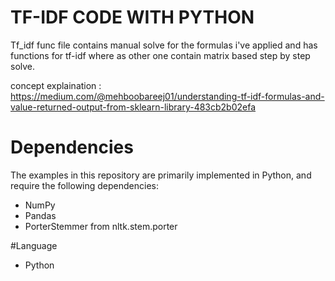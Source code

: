 # TF-IDF CODE WITH PYTHON
Tf_idf func file contains manual solve for the formulas i've applied and has functions for tf-idf where as other one contain matrix based step by step solve.

concept explaination : https://medium.com/@mehboobareej01/understanding-tf-idf-formulas-and-value-returned-output-from-sklearn-library-483cb2b02efa

# Dependencies

The examples in this repository are primarily implemented in Python, and require the following dependencies:

- NumPy
- Pandas
- PorterStemmer from nltk.stem.porter  

#Language 
- Python

